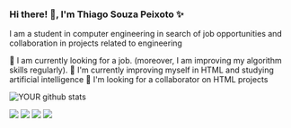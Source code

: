 

### Hi there! 👋, I'm Thiago Souza Peixoto ✨
I am a student in computer engineering in search of job opportunities and collaboration in projects related to engineering

🔭 I am currently looking for a job. (moreover, I am improving my algorithm skills regularly).
🌱 I'm currently improving myself in HTML and studying artificial intelligence
🤝 I'm looking for a collaborator on HTML projects

![YOUR github stats](https://github-readme-stats.vercel.app/api?username=Thiagosp20)

[<img src="https://img.shields.io/badge/twitter-%231DA1F2.svg?&style=for-the-badge&logo=twitter&logoColor=white" />](https://twitter.com/Thiagosouzap1)
[<img src="https://img.shields.io/badge/linkedin-%230077B5.svg?&style=for-the-badge&logo=linkedin&logoColor=white" />](https://www.linkedin.com/in/thiago-souza-peixoto-35a895211/) 
[<img src = "https://img.shields.io/badge/instagram-%23E4405F.svg?&style=for-the-badge&logo=instagram&logoColor=white">](https://www.instagram.com/thiagop15/) 
[<img src = "https://img.shields.io/badge/facebook-%231877F2.svg?&style=for-the-badge&logo=facebook&logoColor=white">](https://www.facebook.com/thiago.peixoto.921/)
